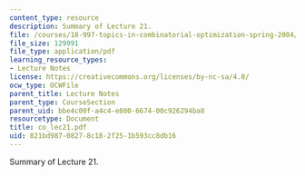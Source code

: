 ```yaml
---
content_type: resource
description: Summary of Lecture 21.
file: /courses/18-997-topics-in-combinatorial-optimization-spring-2004/821bd98708278c182f251b593cc8db16_co_lec21.pdf
file_size: 129991
file_type: application/pdf
learning_resource_types:
- Lecture Notes
license: https://creativecommons.org/licenses/by-nc-sa/4.0/
ocw_type: OCWFile
parent_title: Lecture Notes
parent_type: CourseSection
parent_uid: bbe4c00f-a4c4-e800-6674-00c926294ba8
resourcetype: Document
title: co_lec21.pdf
uid: 821bd987-0827-8c18-2f25-1b593cc8db16
---
```

Summary of Lecture 21.